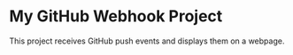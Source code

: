 # My GitHub Webhook Project

This project receives GitHub push events and displays them on a webpage.
